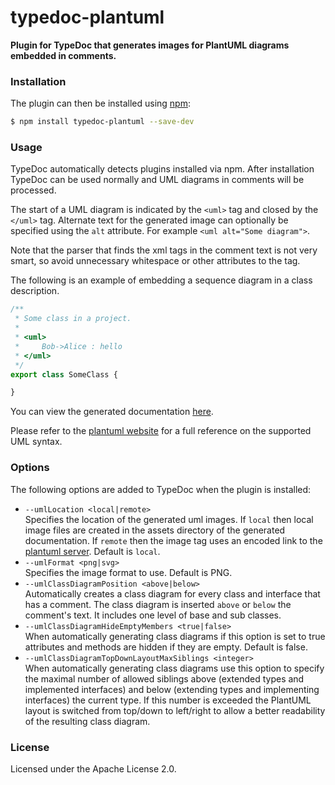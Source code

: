 # typedoc-plantuml
**Plugin for TypeDoc that generates images for PlantUML diagrams embedded in comments.**

### Installation

The plugin can then be installed using [npm](https://www.npmjs.com/):
 
```sh
$ npm install typedoc-plantuml --save-dev
```

### Usage

TypeDoc automatically detects plugins installed via npm. After installation TypeDoc can be used normally and UML 
diagrams in comments will be processed. 

The start of a UML diagram is indicated by the `<uml>` tag and closed by the `</uml>` tag. Alternate text for the
generated image can optionally be specified using the `alt` attribute. For example `<uml alt="Some diagram">`.

Note that the parser that finds the xml tags in the comment text is not very smart, so avoid unnecessary whitespace or 
other attributes to the tag.

The following is an example of embedding a sequence diagram in a class description.
  
```typescript
/**
 * Some class in a project.
 *
 * <uml>
 *     Bob->Alice : hello
 * </uml>
 */
export class SomeClass {

}
```

You can view the generated documentation [here](https://rawgit.com/artifacthealth/typedoc-plantuml/master/tests/baselines/reference/basic/classes/someclass.html).

Please refer to the [plantuml website](http://plantuml.com/) for a full reference on the supported UML syntax.

### Options

The following options are added to TypeDoc when the plugin is installed:

* `--umlLocation <local|remote>`<br> 
  Specifies the location of the generated uml images. If `local` then local image files are created in the assets 
  directory of the generated documentation. If `remote` then the image tag uses an encoded link to the
  [plantuml server](http://www.plantuml.com/plantuml/). Default is `local`.
* `--umlFormat <png|svg>`<br>
  Specifies the image format to use. Default is PNG.
* `--umlClassDiagramPosition <above|below>`<br>
  Automatically creates a class diagram for every class and interface that has a comment. The class diagram is inserted
  `above` or `below` the comment's text. It includes one level of base and sub classes.
* `--umlClassDiagramHideEmptyMembers <true|false>`<br>
  When automatically generating class diagrams if this option is set to true attributes and methods are hidden if they
  are empty. Default is false.
* `--umlClassDiagramTopDownLayoutMaxSiblings <integer>`<br>
  When automatically generating class diagrams use this option to specify the maximal number of allowed siblings above
  (extended types and implemented interfaces) and below (extending types and implementing interfaces) the current type.
  If this number is exceeded the PlantUML layout is switched from top/down to left/right to allow a better readability
  of the resulting class diagram.

### License

Licensed under the Apache License 2.0.  
